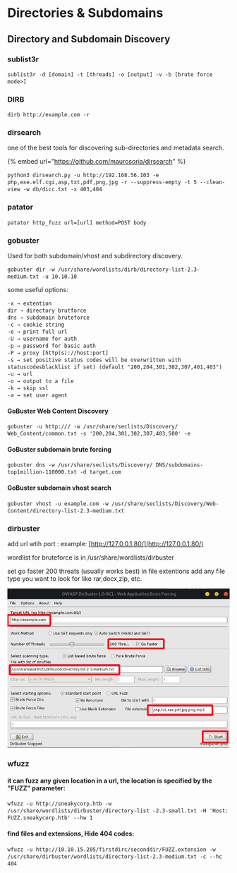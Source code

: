 # Directories & Subdomains

## Directory and Subdomain Discovery

### sublist3r

```text
sublist3r -d [domain] -t [threads] -o [output] -v -b [brute force mode>]
```



### DIRB

```text
dirb http://example.com -r
```



### dirsearch

one of the best tools for discovering sub-directories and metadata search.

{% embed url="https://github.com/maurosoria/dirsearch" %}

```text
python3 dirsearch.py -u http://192.168.56.103 -e php,exe.elf.cgi,asp,txt,pdf,png,jpg -r --suppress-empty -t 5 --clean-view -w db/dicc.txt -x 403,404 
```



### patator

```text
patator http_fuzz url=[url] method=POST body
```



### gobuster

Used for both subdomain/vhost and subdirectory discovery.

```text
gobuster dir -w /usr/share/wordlists/dirb/directory-list-2.3-medium.txt -u 10.10.10
```

some useful options:

```text
-x → extention
dir → directory brutforce
dns → subdomain bruteforce
-c → cookie string
-e → print full url
-U → username for auth
-p → password for basic auth
-P → proxy [http(s)://host:port]
-s → set positive status codes will be overwritten with statuscodesblacklist if set) (default "200,204,301,302,307,401,403")
-u → url
-o → output to a file
-k → skip ssl
-a → set user agent
```

#### GoBuster Web Content Discovery

```text
gobuster -u http:/// -w /usr/share/seclists/Discovery/ Web_Content/common.txt -s '200,204,301,302,307,403,500' -e
```

#### GoBuster subdomain brute forcing

```text
gobuster dns -w /usr/share/seclists/Discovery/ DNS/subdomains-top1million-110000.txt -d target.com
```

#### GoBuster subdomain vhost search

```text
gobuster vhost -u example.com -w /usr/share/seclists/Discovery/Web-Content/directory-list-2.3-medium.txt 
```



### dirbuster

add url wtih port : example: [http://127.0.0.1:80/](http://127.0.0.1:80/) 

wordlist for bruteforce is in /usr/share/wordlists/dirbuster

 set go faster 200 threats \(usually works best\) in file extentions add any file type you want to look for like rar,docx,zip, etc.

![](../../../.gitbook/assets/image%20%28155%29.png)



### wfuzz

#### it can fuzz any given location in a url, the location is specified by the "FUZZ" parameter:

```text
wfuzz -u http://sneakycorp.htb -w /usr/share/wordlists/dirbuster/directory-list -2.3-small.txt -H 'Host: FUZZ.sneakycorp.htb' --hw 1
```

#### find files and extensions, Hide 404 codes:

```text
wfuzz -u http://10.10.15.205/firstdirc/seconddir/FUZZ.extension -w /usr/share/dirbuster/wordlists/directory-list-2.3-medium.txt -c --hc 404
```

